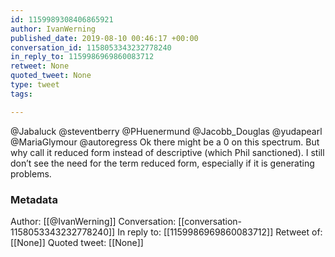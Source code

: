 ```yaml
---
id: 1159989308406865921
author: IvanWerning
published_date: 2019-08-10 00:46:17 +00:00
conversation_id: 1158053343232778240
in_reply_to: 1159986969860083712
retweet: None
quoted_tweet: None
type: tweet
tags:

---
```


@Jabaluck @steventberry @PHuenermund @Jacobb_Douglas @yudapearl @MariaGlymour @autoregress Ok there might be a 0 on this spectrum. But why call it reduced form instead of descriptive (which Phil sanctioned). I still don’t see the need for the term reduced form, especially if it is generating problems.

### Metadata

Author: [[@IvanWerning]]
Conversation: [[conversation-1158053343232778240]]
In reply to: [[1159986969860083712]]
Retweet of: [[None]]
Quoted tweet: [[None]]
